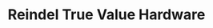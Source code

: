 ---
title: "Reindel True Value Hardware"
url: /fraser/reindel-true-value-hardware/
shop: hardware
---